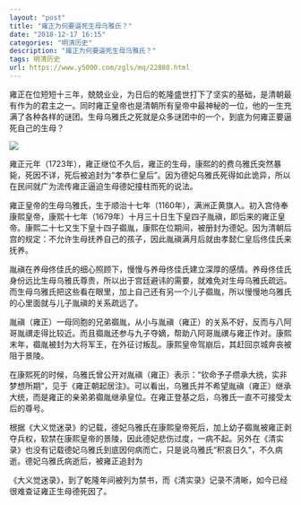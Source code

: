 ```yaml
---
layout: "post"
title: "雍正为何要逼死生母乌雅氏？"
date: "2018-12-17 16:15"
categories: "明清历史"
description: "雍正为何要逼死生母乌雅氏？"
tags: 明清历史
url: https://www.y5000.com/zgls/mq/22880.html
---
```






雍正在位短短十三年，兢兢业业，为日后的乾隆盛世打下了坚实的基础，是清朝最有作为的君主之一。同时雍正皇帝也是清朝所有皇帝中最神秘的一位，他的一生充满了各种各样的谜团。生母乌雅氏之死就是众多谜团中的一个，到底为何雍正要逼死自己的生母？

![](https://img.y5000.com/uploads/allimg/170627/8-1F62G01231I5.jpg)

雍正元年（1723年），雍正继位不久后，雍正的生母，康熙的的费乌雅氏突然暴毙，死因不详，死后被追封为“孝恭仁皇后”。因为德妃乌雅氏死得如此诡异，所以在民间就广为流传雍正逼迫生母德妃撞柱而死的说法。

雍正皇帝的生母乌雅氏，生于顺治十七年（1160年），满洲正黄旗人。初入宫侍奉康熙皇帝，康熙十七年（1679年）十月三十日生下皇四子胤禛，即后来的雍正皇帝。康熙二十七又生下皇十四子禵胤，康熙在位期间，被册封为德妃。因为清朝后宫的规定：不允许生母抚养自己的孩子，因此胤禛满月后就由孝懿仁皇后佟佳氏来抚养。

胤禛在养母佟佳氏的细心照顾下，慢慢与养母佟佳氏建立深厚的感情。养母佟佳氏身份远比生母乌雅氏尊贵，所以出于宫廷避讳的需要，就难免对生母乌雅氏疏远。而生母乌雅氏把这些看在眼里，加上自己还有另一个儿子禵胤，所以慢慢地乌雅氏的心里面就与儿子胤禛的关系疏远了。

胤禛（雍正）一母同胞的兄弟禵胤，从小与胤禛（雍正）的关系不好，反而与八阿哥胤禩走得比较近。而且禵胤还参与九子夺嫡，帮助八阿哥胤禩与雍正作对。康熙末年，禵胤被封为大将军王，在外征讨叛乱。康熙皇帝驾崩后，其赶回京城奔丧被阻于景陵。

在康熙死的时候，乌雅氏曾公开对胤禛（雍正）表示：“钦命予子缵承大统，实非梦想所期”，见于《雍正朝起居注》。可以看出，乌雅氏并不希望胤禛（雍正）继承大统，而是雍正的亲弟弟禵胤继承皇位。在雍正登基之后，乌雅氏一直不可接受太后的尊号。

根据《大义觉迷录》的记载，德妃乌雅氏在康熙皇帝死后，加上幼子禵胤被雍正剥夺兵权，软禁在康熙皇帝的景陵，因此德妃悲伤过度，一病不起。另外在《清实录》也没有记载德妃乌雅氏到底因何病而亡，只是说乌雅氏“积哀日久”，不久病逝。德妃乌雅氏病逝后，被雍正追封为

《大义觉迷录》，到了乾隆年间被列为禁书，而《清实录》记录不清晰，如今已经很难查证雍正生母德死因了。
